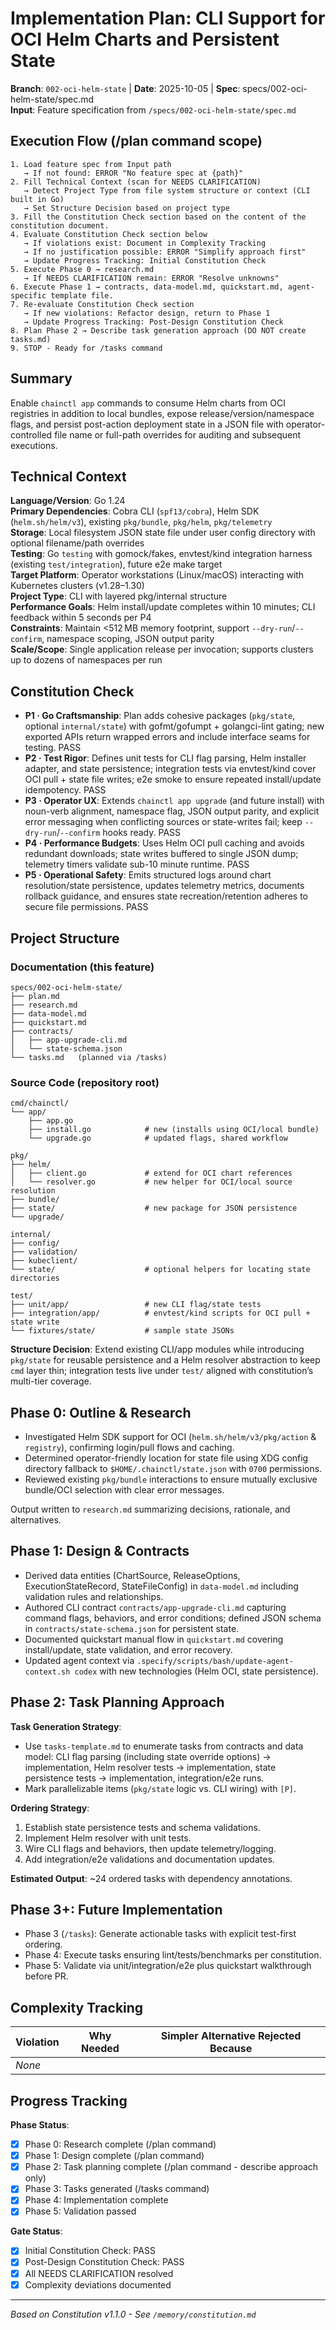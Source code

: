 # Implementation Plan: CLI Support for OCI Helm Charts and Persistent State

**Branch**: `002-oci-helm-state` | **Date**: 2025-10-05 | **Spec**: specs/002-oci-helm-state/spec.md  
**Input**: Feature specification from `/specs/002-oci-helm-state/spec.md`

## Execution Flow (/plan command scope)
```
1. Load feature spec from Input path
   → If not found: ERROR "No feature spec at {path}"
2. Fill Technical Context (scan for NEEDS CLARIFICATION)
   → Detect Project Type from file system structure or context (CLI built in Go)
   → Set Structure Decision based on project type
3. Fill the Constitution Check section based on the content of the constitution document.
4. Evaluate Constitution Check section below
   → If violations exist: Document in Complexity Tracking
   → If no justification possible: ERROR "Simplify approach first"
   → Update Progress Tracking: Initial Constitution Check
5. Execute Phase 0 → research.md
   → If NEEDS CLARIFICATION remain: ERROR "Resolve unknowns"
6. Execute Phase 1 → contracts, data-model.md, quickstart.md, agent-specific template file.
7. Re-evaluate Constitution Check section
   → If new violations: Refactor design, return to Phase 1
   → Update Progress Tracking: Post-Design Constitution Check
8. Plan Phase 2 → Describe task generation approach (DO NOT create tasks.md)
9. STOP - Ready for /tasks command
```

## Summary
Enable `chainctl app` commands to consume Helm charts from OCI registries in addition to local bundles, expose release/version/namespace flags, and persist post-action deployment state in a JSON file with operator-controlled file name or full-path overrides for auditing and subsequent executions.

## Technical Context
**Language/Version**: Go 1.24  
**Primary Dependencies**: Cobra CLI (`spf13/cobra`), Helm SDK (`helm.sh/helm/v3`), existing `pkg/bundle`, `pkg/helm`, `pkg/telemetry`  
**Storage**: Local filesystem JSON state file under user config directory with optional filename/path overrides  
**Testing**: Go `testing` with gomock/fakes, envtest/kind integration harness (existing `test/integration`), future e2e make target  
**Target Platform**: Operator workstations (Linux/macOS) interacting with Kubernetes clusters (v1.28–1.30)  
**Project Type**: CLI with layered pkg/internal structure  
**Performance Goals**: Helm install/update completes within 10 minutes; CLI feedback within 5 seconds per P4  
**Constraints**: Maintain <512 MB memory footprint, support `--dry-run`/`--confirm`, namespace scoping, JSON output parity  
**Scale/Scope**: Single application release per invocation; supports clusters up to dozens of namespaces per run

## Constitution Check
- **P1 · Go Craftsmanship**: Plan adds cohesive packages (`pkg/state`, optional `internal/state`) with gofmt/gofumpt + golangci-lint gating; new exported APIs return wrapped errors and include interface seams for testing. PASS
- **P2 · Test Rigor**: Defines unit tests for CLI flag parsing, Helm installer adapter, and state persistence; integration tests via envtest/kind cover OCI pull + state file writes; e2e smoke to ensure repeated install/update idempotency. PASS
- **P3 · Operator UX**: Extends `chainctl app upgrade` (and future install) with noun-verb alignment, namespace flag, JSON output parity, and explicit error messaging when conflicting sources or state-writes fail; keep `--dry-run`/`--confirm` hooks ready. PASS
- **P4 · Performance Budgets**: Uses Helm OCI pull caching and avoids redundant downloads; state writes buffered to single JSON dump; telemetry timers validate sub-10 minute runtime. PASS
- **P5 · Operational Safety**: Emits structured logs around chart resolution/state persistence, updates telemetry metrics, documents rollback guidance, and ensures state recreation/retention adheres to secure file permissions. PASS

## Project Structure

### Documentation (this feature)
```
specs/002-oci-helm-state/
├── plan.md
├── research.md
├── data-model.md
├── quickstart.md
├── contracts/
│   ├── app-upgrade-cli.md
│   └── state-schema.json
└── tasks.md   (planned via /tasks)
```

### Source Code (repository root)
```
cmd/chainctl/
└── app/
    ├── app.go
    ├── install.go            # new (installs using OCI/local bundle)
    └── upgrade.go            # updated flags, shared workflow

pkg/
├── helm/
│   ├── client.go             # extend for OCI chart references
│   └── resolver.go           # new helper for OCI/local source resolution
├── bundle/
├── state/                    # new package for JSON persistence
└── upgrade/

internal/
├── config/
├── validation/
├── kubeclient/
└── state/                    # optional helpers for locating state directories

test/
├── unit/app/                 # new CLI flag/state tests
├── integration/app/          # envtest/kind scripts for OCI pull + state write
└── fixtures/state/           # sample state JSONs
```

**Structure Decision**: Extend existing CLI/app modules while introducing `pkg/state` for reusable persistence and a Helm resolver abstraction to keep `cmd` layer thin; integration tests live under `test/` aligned with constitution’s multi-tier coverage.

## Phase 0: Outline & Research
- Investigated Helm SDK support for OCI (`helm.sh/helm/v3/pkg/action` & `registry`), confirming login/pull flows and caching.
- Determined operator-friendly location for state file using XDG config directory fallback to `$HOME/.chainctl/state.json` with `0700` permissions.
- Reviewed existing `pkg/bundle` interactions to ensure mutually exclusive bundle/OCI selection with clear error messages.

Output written to `research.md` summarizing decisions, rationale, and alternatives.

## Phase 1: Design & Contracts
- Derived data entities (ChartSource, ReleaseOptions, ExecutionStateRecord, StateFileConfig) in `data-model.md` including validation rules and relationships.
- Authored CLI contract `contracts/app-upgrade-cli.md` capturing command flags, behaviors, and error conditions; defined JSON schema in `contracts/state-schema.json` for persistent state.
- Documented quickstart manual flow in `quickstart.md` covering install/update, state validation, and error recovery.
- Updated agent context via `.specify/scripts/bash/update-agent-context.sh codex` with new technologies (Helm OCI, state persistence).

## Phase 2: Task Planning Approach
**Task Generation Strategy**:
- Use `tasks-template.md` to enumerate tasks from contracts and data model: CLI flag parsing (including state override options) → implementation, Helm resolver tests → implementation, state persistence tests → implementation, integration/e2e runs.
- Mark parallelizable items (`pkg/state` logic vs. CLI wiring) with `[P]`.

**Ordering Strategy**:
1. Establish state persistence tests and schema validations.
2. Implement Helm resolver with unit tests.
3. Wire CLI flags and behaviors, then update telemetry/logging.
4. Add integration/e2e validations and documentation updates.

**Estimated Output**: ~24 ordered tasks with dependency annotations.

## Phase 3+: Future Implementation
- Phase 3 (`/tasks`): Generate actionable tasks with explicit test-first ordering.
- Phase 4: Execute tasks ensuring lint/tests/benchmarks per constitution.
- Phase 5: Validate via unit/integration/e2e plus quickstart walkthrough before PR.

## Complexity Tracking
| Violation | Why Needed | Simpler Alternative Rejected Because |
|-----------|------------|-------------------------------------|
| *None* | | |

## Progress Tracking
**Phase Status**:
- [x] Phase 0: Research complete (/plan command)
- [x] Phase 1: Design complete (/plan command)
- [x] Phase 2: Task planning complete (/plan command - describe approach only)
- [x] Phase 3: Tasks generated (/tasks command)
- [x] Phase 4: Implementation complete
- [x] Phase 5: Validation passed

**Gate Status**:
- [x] Initial Constitution Check: PASS
- [x] Post-Design Constitution Check: PASS
- [x] All NEEDS CLARIFICATION resolved
- [x] Complexity deviations documented

---
*Based on Constitution v1.1.0 - See `/memory/constitution.md`*
